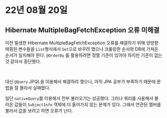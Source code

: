 # 22년 08월 20일

## Hibernate MultipleBagFetchException 오류 미해결

이전 발생한 Hibernate MultipleBagFetchException 오류를 해결하기 위해 양방향 매핑된 변수들을 `List`형식에서 `Set`으로 바꾸려 했으나 크롤링한 순서와 DB에 가져온 순서가 일치해야 한다. `@OrderBy` 를 활용하려면 정렬 기준이 있어야 하지만 기준이 없는 것 같아서 중단했다.

<br>

대신 `@Query` JPQL을 이용해서 해결하려 했으나, 아직 JPA 공부가 부족하기 때문에 문법을 잘 몰라서 실패했다. 

일단 `nativeQuery`를 이용해서 전부 불러오기는 성공했다. 그러나 쿼리를 사용해서 불러온 값들이 `SubjectInfo` 객체에 다 들어가지 않는 문제가 있다. 그래서 연관된 멤버를 불러서 값을 보려고 하면 오류가 난다.






